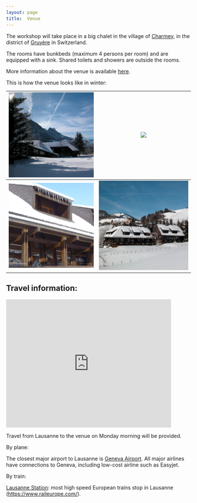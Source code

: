 ```yaml
---
layout: page
title:  Venue
---
```

The workshop will take place in a big chalet in the village of [Charmey](http://www.val-de-charmey.ch), in the district of [Gruyère](https://www.la-gruyere.ch/en/) in Switzerland.

The rooms have bunkbeds (maximum 4 persons per room) and are equipped with a sink. Shared toilets and showers are outside the rooms.

More information about the venue is available [here](http://www.centre-vacances-gruyere.ch/).

This is how the venue looks like in winter:

<img src="/assets/image/chalet1.jpg" width="100%" /> |  <img src="/assets/image/chalet2.jpg" width="100%" />
:-------------------------:|:-------------------------:
<img src="/assets/image/chalet3.jpg" width="100%" /> |  <img src="/assets/image/chalet4.jpg" width="100%" />

<!-- Add a description of the venue -->
<!--  I used this website https://www.embedgooglemap.net/) -->

## Travel information:

<div class="mapouter"><div class="gmap_canvas"><iframe width="450" height="350" id="gmap_canvas" src="https://maps.google.com/maps?q=Z%C3%BCrcher%20Sch%C3%BClerheim&t=&z=13&ie=UTF8&iwloc=&output=embed" frameborder="0" scrolling="no" marginheight="0" marginwidth="0"></iframe><a href="https://www.bitgeeks.net/embed-google-map/">bitgeeks.net</a></div><style>.mapouter{position:relative;text-align:right;height:350px;width:450px;}.gmap_canvas {overflow:hidden;background:none!important;height:350px;width:450px;}</style></div>

Travel from Lausanne to the venue on Monday morning will be provided.


By plane:

The closest major airport to Lausanne is [Geneva Airport](https://www.gva.ch/en/). All major airlines have connections to Geneva, including low-cost airline such as Easyjet.

By train:

[Lausanne Station](https://www.sbb.ch/en/station-services/railway-stations/lausanne-station.html): most high speed European trains stop in Lausanne (https://www.raileurope.com/).
